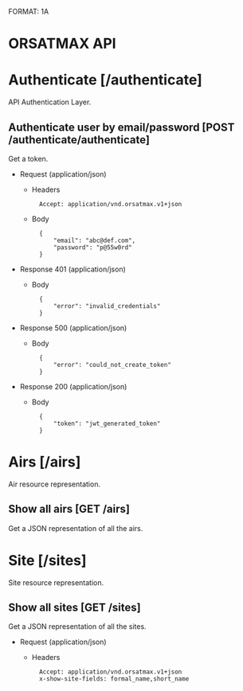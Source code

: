 FORMAT: 1A

# ORSATMAX API

# Authenticate [/authenticate]
API Authentication Layer.

## Authenticate user by email/password [POST /authenticate/authenticate]
Get a token.

+ Request (application/json)
    + Headers

            Accept: application/vnd.orsatmax.v1+json
    + Body

            {
                "email": "abc@def.com",
                "password": "p@55w0rd"
            }

+ Response 401 (application/json)
    + Body

            {
                "error": "invalid_credentials"
            }

+ Response 500 (application/json)
    + Body

            {
                "error": "could_not_create_token"
            }

+ Response 200 (application/json)
    + Body

            {
                "token": "jwt_generated_token"
            }

# Airs [/airs]
Air resource representation.

## Show all airs [GET /airs]
Get a JSON representation of all the airs.

# Site [/sites]
Site resource representation.

## Show all sites [GET /sites]
Get a JSON representation of all the sites.

+ Request (application/json)
    + Headers

            Accept: application/vnd.orsatmax.v1+json
            x-show-site-fields: formal_name,short_name
